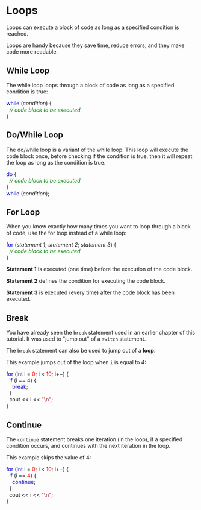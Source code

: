 <b><h1>Loops</h1></b>
Loops can execute a block of code as long as a specified condition is reached.

Loops are handy because they save time, reduce errors, and they make code more readable.

<b><h2>While Loop</h2></b>
The while loop loops through a block of code as long as a specified condition is true:

<span class="javakeywordcolor" style="color:mediumblue">while</span> (<em>condition</em>) {<br><span class="javanumbercolor" style="color:red">
</span>    <i>&nbsp; <span class="commentcolor" style="color:green">// code block to be executed</span></i><br></span><span class="javanumbercolor" style="color:red">
</span>
}

<b><h2>Do/While Loop</h2></b>
The do/while loop is a variant of the while loop. This loop will execute the code block once, before checking if the condition is true, then it will repeat the loop as long as the condition is true.

<span class="javakeywordcolor" style="color:mediumblue">do</span> {<br><span class="javanumbercolor" style="color:red">
</span>    <i>&nbsp; <span class="commentcolor" style="color:green">// code block to be executed<br></span>
</i>}<br>
<span class="javakeywordcolor" style="color:mediumblue">while</span> (<em>condition</em>);

<b><h2>For Loop</h2></b>
When you know exactly how many times you want to loop through a block of code, use the for loop instead of a while loop:

<span class="javakeywordcolor" style="color:mediumblue">for</span> (<i>statement 1</i>;<i> statement 2</i>;<i> statement 3</i>) {<br><span class="javanumbercolor" style="color:red">
</span>    &nbsp; <i><span class="commentcolor" style="color:green">// code block to be executed</span></i><br></span><span class="javanumbercolor" style="color:red">
</span> }

<p><strong>Statement 1</strong> is executed (one time) before the execution of the code block.</p>
<p><strong>Statement 2</strong> defines the condition for executing the code block.</p>
<p><strong>Statement 3</strong> is executed (every time) after the code block has been executed.</p>

<b><h2>Break</h2></b>
<p>You have already seen the <code class="w3-codespan">break</code> statement used in an earlier chapter of this tutorial. It was used to "jump out" of a <code class="w3-codespan">switch</code> statement.</p>
<p>The <code class="w3-codespan">break</code> statement can also be used to jump out of a 
<strong>loop</strong>.</p>
<p>This example jumps out of the loop when <code class="w3-codespan">i</code> is equal to 4:</p>

<span class="javakeywordcolor" style="color:mediumblue">for</span> (<span class="javakeywordcolor" style="color:mediumblue">int</span> i = <span class="javanumbercolor" style="color:red">0</span>; i &lt; <span class="javanumbercolor" style="color:red">10</span>; i++) {<br>&nbsp; <span class="javakeywordcolor" style="color:mediumblue">if</span> (i == <span class="javanumbercolor" style="color:red">4</span>) {<br>&nbsp;&nbsp;&nbsp; <span class="javanumbercolor" style="color:red">
</span>  <span class="javakeywordcolor" style="color:mediumblue">break</span>;<br>&nbsp; }<br>&nbsp; cout &lt;&lt; i &lt;&lt; <span class="javastringcolor" style="color:brown">"\n"</span>;<br>} 

<b><h2>Continue</h2></b>
<p>The <code class="w3-codespan">continue</code> statement breaks one iteration (in the loop), if a specified condition occurs, and continues with the next iteration in the loop.</p>
<p>This example skips the value of 4:</p>

<span class="javakeywordcolor" style="color:mediumblue">for</span> (<span class="javakeywordcolor" style="color:mediumblue">int</span> i = <span class="javanumbercolor" style="color:red">0</span>; i &lt; <span class="javanumbercolor" style="color:red">10</span>; i++) {<br>&nbsp; <span class="javakeywordcolor" style="color:mediumblue">if</span> (i == <span class="javanumbercolor" style="color:red">4</span>) {<br>&nbsp;&nbsp;&nbsp; <span class="javanumbercolor" style="color:red">
</span>  <span class="javakeywordcolor" style="color:mediumblue">continue</span>;<br>&nbsp; }<br>&nbsp; cout &lt;&lt; i &lt;&lt; <span class="javastringcolor" style="color:brown">"\n"</span>;<br>} 
